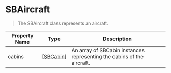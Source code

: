 # SBAircraft

> The SBAircraft class represents an aircraft.

| Property Name | Type      | Description                                                            |
| ------------- | --------- | ---------------------------------------------------------------------- |
| cabins        | [[SBCabin](object-model/sbcabin.md)] | An array of SBCabin instances representing the cabins of the aircraft. |
